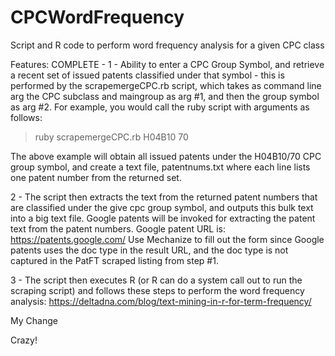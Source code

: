 # CPCWordFrequency
Script and R code to perform word frequency analysis for a given CPC class

Features:
COMPLETE - 1 - Ability to enter a CPC Group Symbol, and retrieve a recent set of issued patents classified under that symbol - this is performed by the scrapemergeCPC.rb script, which takes as command line arg the CPC subclass and maingroup as arg #1, and then the group symbol as arg #2. For example, you would call the ruby script with arguments as follows:
> ruby scrapemergeCPC.rb H04B10 70

The above example will obtain all issued patents under the H04B10/70 CPC group symbol, and create a text file, patentnums.txt where each line lists one patent number from the returned set.

2 - The script then extracts the text from the returned patent numbers that are classified under the give cpc group symbol, and outputs this bulk text into a big text file. Google patents will be invoked for extracting the patent text from the patent numbers. Google patent URL is: https://patents.google.com/ Use Mechanize to fill out the form since Google patents uses the doc type in the result URL, and the doc type is not captured in the PatFT scraped listing from step #1.

3 - The script then executes R (or R can do a system call out to run the scraping script) and follows these steps to perform the word frequency analysis: https://deltadna.com/blog/text-mining-in-r-for-term-frequency/

My Change

Crazy!

